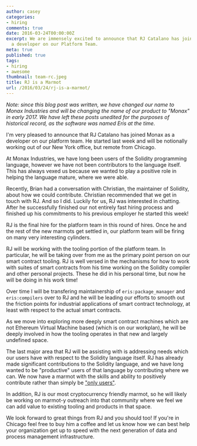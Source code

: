 ```yaml
---
author: casey
categories:
- hiring
comments: true
date: 2016-03-24T00:00:00Z
excerpt: We are immensely excited to announce that RJ Catalano has joined Monax as
  a developer on our Platform Team.
meta: true
published: true
tags:
- hiring
- awesome
thumbnail: team-rc.jpeg
title: RJ is a Marmot
url: /2016/03/24/rj-is-a-marmot/
---
```


<div class="note">
	<em>Note: since this blog post was written, we have changed our name to Monax Industries and will be changing the name of our product to "Monax" in early 2017. We have left these posts unedited for the purposes of historical record, as the software was named Eris at the time.</em>
</div>

I'm very pleased to announce that RJ Catalano has joined Monax as a developer on our platform team. He started last week and will be notionally working out of our New York office, but remote from Chicago.

At Monax Industries, we have long been users of the Solidity programming language, however we have not been contributors to the language itself. This has always vexed us because we wanted to play a positive role in helping the language mature, where we were able.

Recently, Brian had a conversation with Christian, the maintainer of Solidity, about how we could contribute. Christian recommended that we get in touch with RJ. And so I did. Luckily for us, RJ was interested in chatting. After he successfully finished our not entirely fast hiring process and finished up his commitments to his previous employer he started this week!

RJ is the final hire for the platform team in this round of hires. Once he and the rest of the new marmots get settled in, our platform team will be firing on many very interesting cylinders.

RJ will be working with the tooling portion of the platform team. In particular, he will be taking over from me as the primary point person on our smart contract tooling. RJ is well versed in the mechanisms for how to work with suites of smart contracts from his time working on the Solidity compiler and other personal projects. These he did in his personal time, but now he will be doing in his work time!

Over time I will be transfering maintainership of `eris:package_manager` and `eris:compilers` over to RJ and he will be leading our efforts to smooth out the friction points for industrial applications of smart contract technology, at least with respect to the actual smart contracts.

As we move into exploring more deeply smart contract machines which are not Ethereum Virtual Machine based (which is on our workplan), he will be deeply involved in how the tooling operates in that new and largely undefined space.

The last major area that RJ will be assisting with is addressing needs which our users have with respect to the Solidity language itself. RJ has already made significant contributions to the Solidity language, and we have long wanted to be "productive" users of that language by contributing where we can. We now have a marmot with the skills and ability to positively contribute rather than simply be ["only users"](/2016/02/03/on-open-source-banks/).

In addition, RJ is our most cryptocurrency friendly marmot, so he will likely be working on marmot-y outreach into that community where we feel we can add value to existing tooling and products in that space.

We look forward to great things from RJ and you should too! If you're in Chicago feel free to buy him a coffee and let us know how we can best help your organization get up to speed with the next generation of data and process management infrastructure.
